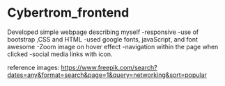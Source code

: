 # Cybertrom_frontend
Developed simple webpage describing myself
-responsive
-use of bootstrap ,CSS and HTML
-used google fonts, javaScript, and font awesome
-Zoom image on hover effect
-navigation within the page when clicked
-social media links with icon.

reference images:
https://www.freepik.com/search?dates=any&format=search&page=1&query=networking&sort=popular


